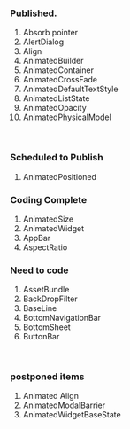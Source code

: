 
<h3>Published.</h3>
<ol>

<li>Absorb pointer</li>
<li>AlertDialog</li>
<li>Align</li>
<li>AnimatedBuilder</li>
<li>AnimatedContainer</li>
<li>AnimatedCrossFade</li>
<li>AnimatedDefaultTextStyle</li>
<li>AnimatedListState</li>
<li>AnimatedOpacity</li>
<li>AnimatedPhysicalModel</li>
</ol>
<br/>

<h3>Scheduled to Publish</h3>

<ol>
<li>AnimatedPositioned</li>
</ol>

<h3>Coding Complete</h3>

<ol>
<li>AnimatedSize</li>
<li>AnimatedWidget</li>
<li>AppBar</li>
<li>AspectRatio</li>
</ol>

<h3>Need to code</h3>

<ol>

<li>AssetBundle</li>
<li>BackDropFilter</li>
<li>BaseLine</li>
<li>BottomNavigationBar</li>
<li>BottomSheet</li>
<li>ButtonBar</li>
</ol>
<br/>

<h3>postponed items</h3>

<ol>
<li>
Animated Align
</li>
<li>
AnimatedModalBarrier
</li>
<li>AnimatedWidgetBaseState</li>
</ol>

